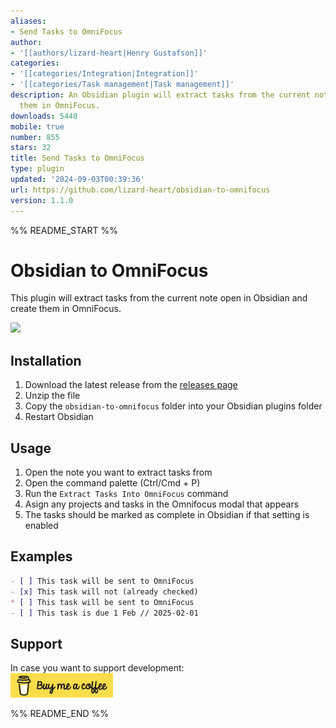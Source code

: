 ```yaml
---
aliases:
- Send Tasks to OmniFocus
author:
- '[[authors/lizard-heart|Henry Gustafson]]'
categories:
- '[[categories/Integration|Integration]]'
- '[[categories/Task management|Task management]]'
description: An Obsidian plugin will extract tasks from the current note and create
  them in OmniFocus.
downloads: 5440
mobile: true
number: 855
stars: 32
title: Send Tasks to OmniFocus
type: plugin
updated: '2024-09-03T00:39:36'
url: https://github.com/lizard-heart/obsidian-to-omnifocus
version: 1.1.0
---
```


%% README_START %%

# Obsidian to OmniFocus
This plugin will extract tasks from the current note open in Obsidian and create them in OmniFocus.

<img src="https://user-images.githubusercontent.com/62226606/224575880-a37e5855-7888-4a12-9098-f770ffb5ec87.mov" width=70%>


## Installation
1. Download the latest release from the [releases page](https://github.com/lizard-heart/obsidian-to-omnifocus/releases/tag/1.0.4)
2. Unzip the file
3. Copy the `obsidian-to-omnifocus` folder into your Obsidian plugins folder
4. Restart Obsidian

## Usage
1. Open the note you want to extract tasks from
2. Open the command palette (Ctrl/Cmd + P)
3. Run the `Extract Tasks Into OmniFocus` command
4. Asign any projects and tasks in the Omnifocus modal that appears
5. The tasks should be marked as complete in Obsidian if that setting is enabled

## Examples

```markdown
- [ ] This task will be sent to OmniFocus
- [x] This task will not (already checked)
* [ ] This task will be sent to OmniFocus
- [ ] This task is due 1 Feb // 2025-02-01
```

## Support
In case you want to support development:
<br>
<a href="https://www.buymeacoffee.com/lizardheart">
 <img alt="Buy me a Coffee" height="39px" src="https://raw.githubusercontent.com/lizard-heart/lizard-heart/main/buy-me-a-cofee.png" />
</a>


%% README_END %%